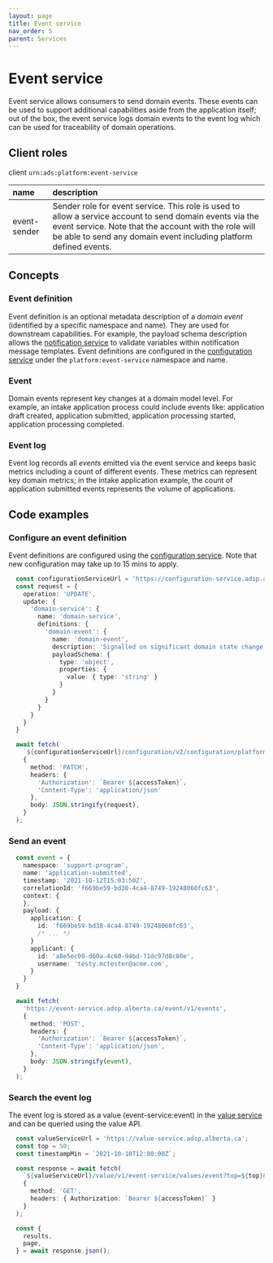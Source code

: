 ```yaml
---
layout: page
title: Event service
nav_order: 5
parent: Services
---
```


# Event service
Event service allows consumers to send domain events. These events can be used to support additional capabilities aside from the application itself; out of the box, the event service logs domain events to the event log which can be used for traceability of domain operations.

## Client roles
client `urn:ads:platform:event-service`

| name | description |
|:-|:-|
| event-sender | Sender role for event service. This role is used to allow a service account to send domain events via the event service. Note that the account with the role will be able to send any domain event including platform defined events. |

## Concepts
### Event definition
Event definition is an optional metadata description of a *domain event* (identified by a specific namespace and name). They are used for downstream capabilities. For example, the payload schema description allows the [notification service](notification-service.md) to validate variables within notification message templates. Event definitions are configured in the [configuration service](configuration-service.md) under the `platform:event-service` namespace and name.

### Event
Domain events represent key changes at a domain model level. For example, an intake application process could include events like: application draft created, application submitted, application processing started, application processing completed.

### Event log
Event log records all *events* emitted via the event service and keeps basic metrics including a count of different events. These metrics can represent key domain metrics; in the intake application example, the count of application submitted events represents the volume of applications.

## Code examples
### Configure an event definition
Event definitions are configured using the [configuration service](configuration-service.md). Note that new configuration may take up to 15 mins to apply.

```typescript
  const configurationServiceUrl = 'https://configuration-service.adsp.alberta.ca';
  const request = {
    operation: 'UPDATE',
    update: {
      'domain-service': {
        name: 'domain-service',
        definitions: {
          'domain-event': {
            name: 'domain-event',
            description: 'Signalled on significant domain state change.',
            payloadSchema: {
              type: 'object',
              properties: {
                value: { type: 'string' }
              }
            }
          }
        }
      }
    }
  }

  await fetch(
    `${configurationServiceUrl}/configuration/v2/configuration/platform/event-service`,
    {
      method: 'PATCH',
      headers: {
        'Authorization': `Bearer ${accessToken}`,
        'Content-Type': 'application/json'
      },
      body: JSON.stringify(request),
    }
  );
```

### Send an event
```typescript
  const event = {
    namespace: 'support-program',
    name: 'application-submitted',
    timestamp: '2021-10-12T15:03:50Z',
    correlationId: 'f669be59-bd38-4ca4-8749-19248060fc63',
    context: {
    },
    payload: {
      application: {
        id: 'f669be59-bd38-4ca4-8749-19248060fc63',
        /* ... */
      }
      applicant: {
        id: 'a8e5ec09-d60a-4c60-94bd-71dc97d8c80e',
        username: 'testy.mctester@acme.com',
      }
    }
  }

  await fetch(
    'https://event-service.adsp.alberta.ca/event/v1/events',
    {
      method: 'POST',
      headers: {
        'Authorization': `Bearer ${accessToken}`,
        'Content-Type': 'application/json',
      },
      body: JSON.stringify(event),
    }
  );
```

### Search the event log
The event log is stored as a value (event-service:event) in the [value service](value-service.md) and can be queried using the value API.

```typescript
  const valueServiceUrl = 'https://value-service.adsp.alberta.ca';
  const top = 50;
  const timestampMin = `2021-10-10T12:00:00Z`;

  const response = await fetch(
    `${valueServiceUrl}/value/v1/event-service/values/event?top=${top}&timestampMin=${timestampMin}`,
    {
      method: 'GET',
      headers: { Authorization: `Bearer ${accessToken}` }
    }
  );

  const {
    results,
    page,
  } = await response.json();
```
